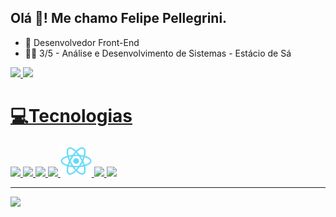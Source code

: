## Olá 👋! Me chamo Felipe Pellegrini.

- 📘 Desenvolvedor Front-End
- 👨‍💻 3/5 - Análise e Desenvolvimento de Sistemas - Estácio de Sá

<div>
  <a href="https://github.com/FelipeGPellegrini">
  <img height="160em" src="https://github-readme-stats.vercel.app/api?username=FelipeGPellegrini&show_icons=true&theme=radical">
  <img height="160em" src="https://github-readme-stats.vercel.app/api/top-langs/?username=FelipeGPellegrini&layout=compact&theme=radical&hide=html,objective-c,java">
</div>

<h1>💻Tecnologias</h1>
  <div>
     <img width="50px"  src="https://cdn.jsdelivr.net/gh/devicons/devicon/icons/html5/html5-original.svg">
     <img width="50px"  src="https://cdn.jsdelivr.net/gh/devicons/devicon/icons/css3/css3-original.svg">
     <img width="50px"  src="https://cdn.jsdelivr.net/gh/devicons/devicon/icons/javascript/javascript-original.svg">
    <img width="50px"  src="https://raw.githubusercontent.com/microsoft/TypeScript-Website/f407e1ae19e5e990d9901ac8064a32a8cc60edf0/packages/typescriptlang-org/static/branding/ts-logo-512.svg">
     <img width="50px" src="https://raw.githubusercontent.com/devicons/devicon/1119b9f84c0290e0f0b38982099a2bd027a48bf1/icons/react/react-original.svg">
     <img width="50px" src="https://embed.zenn.studio/api/optimize-og-image/704a24e8a136651a66c3/https%3A%2F%2Fbradlc.gallerycdn.vsassets.io%2Fextensions%2Fbradlc%2Fvscode-tailwindcss%2F0.11.17%2F1697643339449%2FMicrosoft.VisualStudio.Services.Icons.Default">
         <img width="50px" src="https://sass-lang.com/assets/img/styleguide/seal-color.png">
  </div>
  
  <hr>
  
<div>
  <a href="https://www.linkedin.com/in/felipe-pellegrini-775648244/"> <img src="https://img.shields.io/badge/LinkedIn-0077B5?style=for-the-badge&logo=linkedin&logoColor=white">
  
</div>


